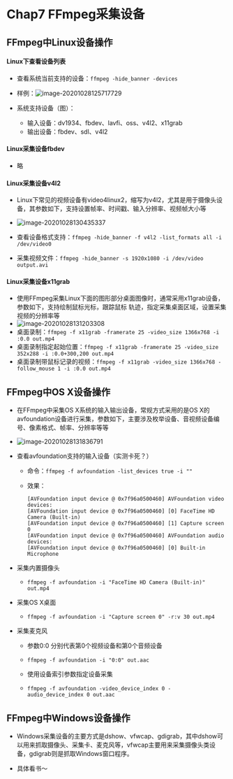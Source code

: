 # Chap7 FFmpeg采集设备

## FFmpeg中Linux设备操作

#### Linux下查看设备列表

* 查看系统当前支持的设备：``ffmpeg -hide_banner -devices``

* 样例：![image-20201028125717729](https://tva1.sinaimg.cn/large/0081Kckwly1gk4yk6d02lj30oe0a0tb5.jpg)
* 系统支持设备（图）：
  * 输入设备：dv1934、fbdev、lavfi、oss、v4l2、x11grab
  * 输出设备：fbdev、sdl、v4l2

#### Linux采集设备fbdev

* 略

#### Linux采集设备v4l2

* Linux下常见的视频设备有video4linux2，缩写为v4l2，尤其是用于摄像头设备，其参数如下，支持设置帧率、时间戳、输入分辨率、视频帧大小等
* ![image-20201028130435337](https://tva1.sinaimg.cn/large/0081Kckwly1gk4ysrywk5j30xy0hktg0.jpg)

* 查看设备格式支持：``ffmpeg -hide_banner -f v4l2 -list_formats all -i /dev/video0``
* 采集视频文件：``ffmpeg -hide_banner -s 1920x1080 -i /dev/video output.avi``

#### Linux采集设备x11grab

* 使用FFmpeg采集Linux下面的图形部分桌面图像时，通常采用x11grab设备，参数如下，支持绘制鼠标光标，跟踪鼠标 轨迹，指定采集桌面区域，设置采集视频的分辨率等
* ![image-20201028131203308](https://tva1.sinaimg.cn/large/0081Kckwly1gk4yzkw3mpj31200bgwj2.jpg)
* 桌面录制：``ffmpeg -f x11grab -framerate 25 -video_size 1366x768 -i :0.0 out.mp4``
* 桌面录制指定起始位置：``ffmpeg -f x11grab -framerate 25 -video_size 352x288 -i :0.0+300,200 out.mp4``
* 桌面录制带鼠标记录的视频：``ffmpeg -f x11grab -video_size 1366x768 -follow_mouse 1 -i :0.0 out.mp4``

## FFmpeg中OS X设备操作

* 在FFmpeg中采集OS X系统的输入输出设备，常规方式采用的是OS X的avfoundation设备进行采集，参数如下，主要涉及枚举设备、音视频设备编号、像素格式、帧率、分辨率等等

* ![image-20201028131836791](https://tva1.sinaimg.cn/large/0081Kckwly1gk4z6d2i47j311k0iatf3.jpg)

* 查看avfoundation支持的输入设备（实测卡死？）

  * 命令：``ffmpeg -f avfoundation -list_devices true -i ""``

  * 效果：

    ```
    [AVFoundation input device @ 0x7f96a0500460] AVFoundation video devices:
    [AVFoundation input device @ 0x7f96a0500460] [0] FaceTime HD Camera (Built-in)
    [AVFoundation input device @ 0x7f96a0500460] [1] Capture screen 0
    [AVFoundation input device @ 0x7f96a0500460] AVFoundation audio devices:
    [AVFoundation input device @ 0x7f96a0500460] [0] Built-in Microphone
    ```

* 采集内置摄像头

  * ``ffmpeg -f avfoundation -i "FaceTime HD Camera (Built-in)" out.mp4``

* 采集OS X桌面

  * ``ffmpeg -f avfoundation -i "Capture screen 0" -r:v 30 out.mp4``

* 采集麦克风

  * 参数0:0 分别代表第0个视频设备和第0个音频设备
  * ``ffmpeg -f avfoundation -i "0:0" out.aac``

  * 使用设备索引参数指定设备采集
  * ``ffmpeg -f avfoundation -video_device_index 0 -audio_device_index 0 out.aac``

## FFmpeg中Windows设备操作

* Windows采集设备的主要方式是dshow、vfwcap、gdigrab，其中dshow可以用来抓取摄像头、采集卡、麦克风等，vfwcap主要用来采集摄像头类设备，gdigrab则是抓取Windows窗口程序。

* 具体看书～